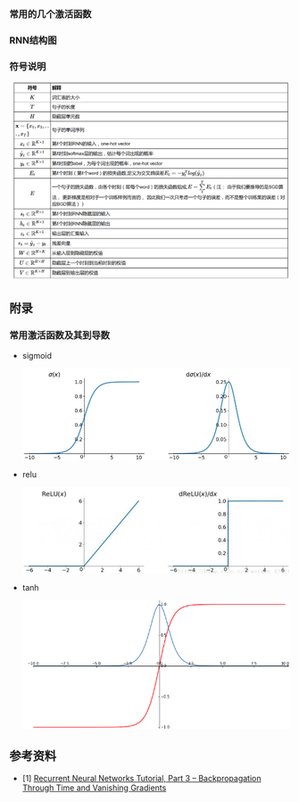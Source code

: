 ### 常用的几个激活函数

### RNN结构图

### 符号说明
![sigmoid](./pics/symbol.png)

## 附录
### 常用激活函数及其到导数
- sigmoid

    ![sigmoid](./pics/sigmoid.png)
- relu

    ![relu](./pics/relu.png)
- tanh

    ![tanh](./pics/tanh.png)

## 参考资料
- [1] [Recurrent Neural Networks Tutorial, Part 3 – Backpropagation Through Time and Vanishing Gradients
](http://www.wildml.com/2015/10/recurrent-neural-networks-tutorial-part-3-backpropagation-through-time-and-vanishing-gradients/)

